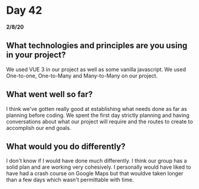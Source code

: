 # Day 42
__2/8/20__

## What technologies and principles are you using in your project?
We used VUE 3 in our project as well as some vanilla javascript. We used One-to-one, One-to-Many and Many-to-Many on our project.
## What went well so far?
I think we've gotten really good at establishing what needs done as far as planning before coding. We spent the first day strictly planning and having conversations about what our project will require and the routes to create to accomplish our end goals. 
## What would you do differently?
I don't know if I would have done much differently. I think our group has a solid plan and are working very cohesively. I personally would have liked to have had a crash course on Google Maps but that wouldve taken longer than a few days which wasn't permittable with time.